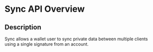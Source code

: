 # Sync API Overview

## Description

Sync allows a wallet user to sync private data between multiple clients using a single signature from an account.